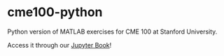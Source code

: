 # cme100-python

Python version of MATLAB exercises for CME 100 at Stanford University.

Access it through our [Jupyter Book](https://enze-chen.github.io/cme100-python/)!